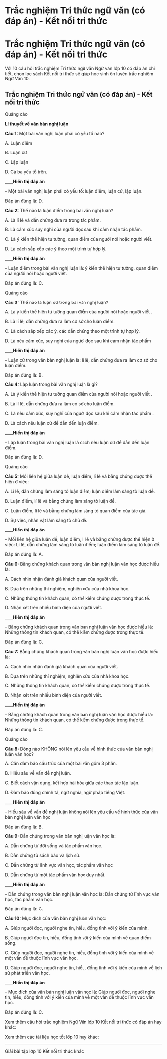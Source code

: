 # Trắc nghiệm Tri thức ngữ văn (có đáp án) - Kết nối tri thức

# Trắc nghiệm Tri thức ngữ văn (có đáp án) - Kết nối tri thức

Với 10 câu hỏi trắc nghiệm Tri thức ngữ văn Ngữ văn lớp 10 có đáp án chi tiết, chọn lọc sách Kết nối tri thức sẽ giúp học sinh ôn luyện trắc nghiệm Ngữ Văn 10.

## Trắc nghiệm Tri thức ngữ văn (có đáp án) - Kết nối tri thức

Quảng cáo

**Lí thuyết về văn bản nghị luận**

**Câu 1:** Một bài văn nghị luận phải có yếu tố nào?

A. Luận điểm

B. Luận cứ

C. Lập luận 

D. Cả ba yếu tố trên.

____**Hiển thị đáp án**

\- Một bài văn nghị luận phải có yếu tố: luận điểm, luận cứ, lập luận. 

Đáp án đúng là: D. 

**Câu 2:** Thế nào là luận điểm trong bài văn nghị luận?

A. Là lí lẽ và dẫn chứng đưa ra trong tác phẩm.

B. Là cảm xúc suy nghĩ của người đọc sau khi cảm nhận tác phẩm.

C. Là ý kiến thể hiện tư tưởng, quan điểm của người nói hoặc người viết.

D. Là cách sắp xếp các ý theo một trình tự hợp lý.

____**Hiển thị đáp án**

\- Luận điểm trong bài văn nghị luận là: ý kiến thể hiện tư tưởng, quan điểm của người nói hoặc người viết.

Đáp án đúng là: C. 

Quảng cáo

**Câu 3:** Thế nào là luận cứ trong bài văn nghị luận?

A. Là ý kiến thể hiện tư tưởng quan điểm của người nói hoặc người viết .

B. Là lí lẽ, dẫn chứng đưa ra làm cơ sở cho luận điểm.

C. Là cách sắp xếp các ý, các dẫn chứng theo một trình tự hợp lý.

D. Là nêu cảm xúc, suy nghĩ của người đọc sau khi cảm nhận tác phẩm

____**Hiển thị đáp án**

\- Luận cứ trong văn bản nghị luận là: lí lẽ, dẫn chứng đưa ra làm cơ sở cho luận điểm.

Đáp án đúng là: B. 

**Câu 4:** Lập luận trong bài văn nghị luận là gì?

A. Là ý kiến thể hiện tư tưởng quan điểm của người nói hoặc người viết .

B. Là lí lẽ, dẫn chứng đưa ra làm cơ sở cho luận điểm.

C. Là nêu cảm xúc, suy nghĩ của người đọc sau khi cảm nhận tác phẩm .

D. Là cách nêu luận cứ để dẫn đến luận điểm.

____**Hiển thị đáp án**

\- Lập luận trong bài văn nghị luận là cách nêu luận cứ để dẫn đến luận điểm.

Đáp án đúng là: D. 

Quảng cáo

**Câu 5:** Mối liên hệ giữa luận đề, luận điểm, lí lẽ và bằng chứng được thể hiện ở việc:

A. Lí lẽ, dẫn chứng làm sáng tỏ luận điểm; luận điểm làm sáng tỏ luận đề.

B. Luận điểm, lí lẽ và bằng chứng làm sáng tỏ luận đề.

C. Luận điểm, lí lẽ và bằng chứng làm sáng tỏ quan điểm của tác giả.

D. Sự việc, nhân vật làm sáng tỏ chủ đề.

____**Hiển thị đáp án**

\- Mối liên hệ giữa luận đề, luận điểm, lí lẽ và bằng chứng được thể hiện ở việc: Lí lẽ, dẫn chứng làm sáng tỏ luận điểm; luận điểm làm sáng tỏ luận đề. 

Đáp án đúng là: A.

**Câu 6:** Bằng chứng khách quan trong văn bản nghị luận văn học được hiểu là:

A. Cách nhìn nhận đánh giá khách quan của người viết.

B. Dựa trên những thí nghiệm, nghiên cứu của nhà khoa học.

C. Những thông tin khách quan, có thể kiểm chứng được trong thực tế.

D. Nhận xét trên nhiều bình diện của người viết.

____**Hiển thị đáp án**

\- Bằng chứng khách quan trong văn bản nghị luận văn học được hiểu là: Những thông tin khách quan, có thể kiểm chứng được trong thực tế. 

Đáp án đúng là: C. 

**Câu 7:** Bằng chứng khách quan trong văn bản nghị luận văn học được hiểu là:

A. Cách nhìn nhận đánh giá khách quan của người viết.

B. Dựa trên những thí nghiệm, nghiên cứu của nhà khoa học.

C. Những thông tin khách quan, có thể kiểm chứng được trong thực tế.

D. Nhận xét trên nhiều bình diện của người viết.

____**Hiển thị đáp án**

\- Bằng chứng khách quan trong văn bản nghị luận văn học được hiểu là: Những thông tin khách quan, có thể kiểm chứng được trong thực tế. 

Đáp án đúng là: C. 

Quảng cáo

**Câu 8:** Dòng nào KHÔNG nói lên yêu cầu về hình thức của văn bản nghị luận văn học?

A. Cần đảm bảo cấu trúc của một bài văn gồm 3 phần.

B. Hiểu sâu về vấn đề nghị luận.

C. Biết cách vận dụng, kết hợp hài hòa giữa các thao tác lập luận.

D. Đảm bảo đúng chính tả, ngữ nghĩa, ngữ pháp tiếng Việt.

____**Hiển thị đáp án**

\- Hiểu sâu về vấn đề nghị luận không nói lên yêu cầu về hình thức của văn bản nghị luận văn học

Đáp án đúng là: B. 

**Câu 9:** Dẫn chứng trong văn bản nghị luận văn học là:

A. Dẫn chứng từ đời sống và tác phẩm văn học.

B. Dẫn chứng từ sách báo và lịch sử.

C. Dẫn chứng từ lĩnh vực văn học, tác phẩm văn học

D. Dẫn chứng từ một tác phẩm văn học duy nhất.

____**Hiển thị đáp án**

\- Dẫn chứng trong văn bản nghị luận văn học là: Dẫn chứng từ lĩnh vực văn học, tác phẩm văn học. 

Đáp án đúng là: C. 

**Câu 10:** Mục đích của văn bản nghị luận văn học:

A. Giúp người đọc, người nghe tin, hiểu, đồng tình với ý kiến của mình.

B. Giúp người đọc tin, hiểu, đồng tình với ý kiến của mình về quan điểm sống.

C. Giúp người đọc, người nghe tin, hiểu, đồng tình với ý kiến của mình về một vấn đề thuộc lĩnh vực văn học.

D. Giúp người đọc, người nghe tin, hiểu, đồng tình với ý kiến của mình về lịch sử phát triển văn học.

____**Hiển thị đáp án**

\- Mục đích của văn bản nghị luận văn học là: Giúp người đọc, người nghe tin, hiểu, đồng tình với ý kiến của mình về một vấn đề thuộc lĩnh vực văn học.

Đáp án đúng là: C. 

Xem thêm câu hỏi trắc nghiệm Ngữ Văn lớp 10 Kết nối tri thức có đáp án hay khác:

Xem thêm các tài liệu học tốt lớp 10 hay khác:

* * *

Giải bài tập lớp 10 Kết nối tri thức khác
